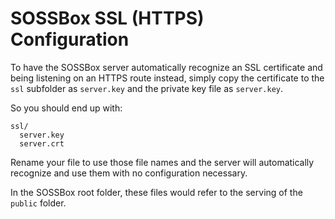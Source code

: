 # SOSSBox SSL (HTTPS) Configuration
To have the SOSSBox server automatically recognize an SSL certificate and being listening on an HTTPS route instead, simply copy the certificate to the `ssl` subfolder as `server.key` and the private key file as `server.key`.

So you should end up with:

```
ssl/
  server.key
  server.crt
```

Rename your file to use those file names and the server will automatically recognize and use them with no configuration necessary.

In the SOSSBox root folder, these files would refer to the serving of the `public` folder.